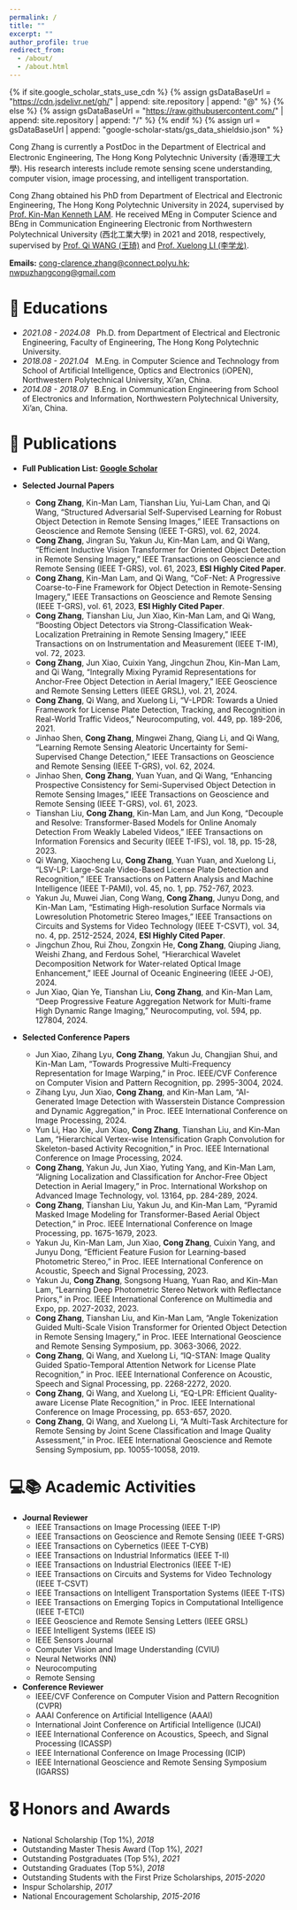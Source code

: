 ```yaml
---
permalink: /
title: ""
excerpt: ""
author_profile: true
redirect_from: 
  - /about/
  - /about.html
---
```


{% if site.google_scholar_stats_use_cdn %}
{% assign gsDataBaseUrl = "https://cdn.jsdelivr.net/gh/" | append: site.repository | append: "@" %}
{% else %}
{% assign gsDataBaseUrl = "https://raw.githubusercontent.com/" | append: site.repository | append: "/" %}
{% endif %}
{% assign url = gsDataBaseUrl | append: "google-scholar-stats/gs_data_shieldsio.json" %}

<span class='anchor' id='about-me'></span>

Cong Zhang is currently a PostDoc in the Department of Electrical and Electronic Engineering, The Hong Kong Polytechnic University (香港理工大學). His research interests include remote sensing scene understanding, computer vision, image processing, and intelligent transportation.

Cong Zhang obtained his PhD from Department of Electrical and Electronic Engineering, The Hong Kong Polytechnic University in 2024, supervised by [Prof. Kin-Man Kenneth LAM](https://scholar.google.com.hk/citations?user=6yK7bewAAAAJ). He received MEng in Computer Science and BEng in Communication Engineering Electronic from Northwestern Polytechnical University (西北工業大學) in 2021 and 2018, respectively, supervised by [Prof. Qi WANG (王琦)](https://crabwq.github.io/) and [Prof. Xuelong LI (李学龙)](https://iopen.nwpu.edu.cn/info/1015/1172.htm).

**Emails:** cong-clarence.zhang@connect.polyu.hk; nwpuzhangcong@gmail.com

<!--
# 🔥 News
- *2022.02*: &nbsp;🎉🎉 Lorem ipsum dolor sit amet, consectetur adipiscing elit. Vivamus ornare aliquet ipsum, ac tempus justo dapibus sit amet.
-->

# 📖 Educations
- *2021.08 - 2024.08* &nbsp; Ph.D. from Department of Electrical and Electronic Engineering, Faculty of Engineering, The Hong Kong Polytechnic University. 
- *2018.08 - 2021.04* &nbsp; M.Eng. in Computer Science and Technology from School of Artificial Intelligence, Optics and Electronics (iOPEN), Northwestern Polytechnical University, Xi’an, China.
- *2014.08 - 2018.07* &nbsp; B.Eng. in Communication Engineering from School of Electronics and Information, Northwestern Polytechnical University, Xi’an, China.

# 📝 Publications 
- **Full Publication List: [Google Scholar](https://scholar.google.com.hk/citations?user=hHUH1VAAAAAJ)**
- **Selected Journal Papers**
  + **Cong Zhang**, Kin-Man Lam, Tianshan Liu, Yui-Lam Chan, and Qi Wang, “Structured Adversarial Self-Supervised Learning for Robust Object Detection in Remote Sensing Images,” IEEE Transactions on Geoscience and Remote Sensing (IEEE T-GRS), vol. 62, 2024.
  + **Cong Zhang**, Jingran Su, Yakun Ju, Kin-Man Lam, and Qi Wang, “Efficient Inductive Vision Transformer for Oriented Object Detection in Remote Sensing Imagery,” IEEE Transactions on Geoscience and Remote Sensing (IEEE T-GRS), vol. 61, 2023, **ESI Highly Cited Paper**.
  + **Cong Zhang**, Kin-Man Lam, and Qi Wang, “CoF-Net: A Progressive Coarse-to-Fine Framework for Object Detection in Remote-Sensing Imagery,” IEEE Transactions on Geoscience and Remote Sensing (IEEE T-GRS), vol. 61, 2023, **ESI Highly Cited Paper**.
  + **Cong Zhang**, Tianshan Liu, Jun Xiao, Kin-Man Lam, and Qi Wang, “Boosting Object Detectors via Strong-Classification Weak-Localization Pretraining in Remote Sensing Imagery,” IEEE Transactions on on Instrumentation and Measurement (IEEE T-IM), vol. 72, 2023.
  + **Cong Zhang**, Jun Xiao, Cuixin Yang, Jingchun Zhou, Kin-Man Lam, and Qi Wang, “Integrally Mixing Pyramid Representations for Anchor-Free Object Detection in Aerial Imagery,” IEEE Geoscience and Remote Sensing Letters (IEEE GRSL), vol. 21, 2024.
  + **Cong Zhang**, Qi Wang, and Xuelong Li, “V-LPDR: Towards a Unied Framework for License Plate Detection, Tracking, and Recognition in Real-World Traffic Videos,” Neurocomputing, vol. 449, pp. 189-206, 2021.
  + Jinhao Shen, **Cong Zhang**, Mingwei Zhang, Qiang Li, and Qi Wang, “Learning Remote Sensing Aleatoric Uncertainty for Semi-Supervised Change Detection,” IEEE Transactions on Geoscience and Remote Sensing (IEEE T-GRS), vol. 62, 2024.
  + Jinhao Shen, **Cong Zhang**, Yuan Yuan, and Qi Wang, “Enhancing Prospective Consistency for Semi-Supervised Object Detection in Remote Sensing Images,” IEEE Transactions on Geoscience and Remote Sensing (IEEE T-GRS), vol. 61, 2023.
  + Tianshan Liu, **Cong Zhang**, Kin-Man Lam, and Jun Kong, “Decouple and Resolve: Transformer-Based Models for Online Anomaly Detection From Weakly Labeled Videos,” IEEE Transactions on Information Forensics and Security (IEEE T-IFS), vol. 18, pp. 15-28, 2023.
  + Qi Wang, Xiaocheng Lu, **Cong Zhang**, Yuan Yuan, and Xuelong Li, “LSV-LP: Large-Scale Video-Based License Plate Detection and Recognition,” IEEE Transactions on Pattern Analysis and Machine Intelligence (IEEE T-PAMI), vol. 45, no. 1, pp. 752-767, 2023.
  + Yakun Ju, Muwei Jian, Cong Wang, **Cong Zhang**, Junyu Dong, and Kin-Man Lam, “Estimating High-resolution Surface Normals via Lowresolution Photometric Stereo Images,” IEEE Transactions on Circuits and Systems for Video Technology (IEEE T-CSVT), vol. 34, no. 4, pp. 2512-2524, 2024, **ESI Highly Cited Paper**.
  + Jingchun Zhou, Rui Zhou, Zongxin He, **Cong Zhang**, Qiuping Jiang, Weishi Zhang, and Ferdous Sohel, “Hierarchical Wavelet Decomposition Network for Water-related Optical Image Enhancement,” IEEE Journal of Oceanic Engineering (IEEE J-OE), 2024.
  + Jun Xiao, Qian Ye, Tianshan Liu, **Cong Zhang**, and Kin-Man Lam, “Deep Progressive Feature Aggregation Network for Multi-frame High Dynamic Range Imaging,” Neurocomputing, vol. 594, pp. 127804, 2024.
    
- **Selected Conference Papers**
  + Jun Xiao, Zihang Lyu, **Cong Zhang**, Yakun Ju, Changjian Shui, and Kin-Man Lam, “Towards Progressive Multi-Frequency Representation for Image Warping,” in Proc. IEEE/CVF Conference on Computer Vision and Pattern Recognition, pp. 2995-3004, 2024.
  + Zihang Lyu, Jun Xiao, **Cong Zhang**, and Kin-Man Lam, “AI-Generated Image Detection with Wasserstein Distance Compression and Dynamic Aggregation,” in Proc. IEEE International Conference on Image Processing, 2024.
  + Yun Li, Hao Xie, Jun Xiao, **Cong Zhang**, Tianshan Liu, and Kin-Man Lam, “Hierarchical Vertex-wise Intensification Graph Convolution for Skeleton-based Activity Recognition,” in Proc. IEEE International Conference on Image Processing, 2024.
  + **Cong Zhang**, Yakun Ju, Jun Xiao, Yuting Yang, and Kin-Man Lam, “Aligning Localization and Classification for Anchor-Free Object Detection in Aerial Imagery,” in Proc. International Workshop on Advanced Image Technology, vol. 13164, pp. 284-289, 2024.
  + **Cong Zhang**, Tianshan Liu, Yakun Ju, and Kin-Man Lam, “Pyramid Masked Image Modeling for Transformer-Based Aerial Object Detection,” in Proc. IEEE International Conference on Image Processing, pp. 1675-1679, 2023.
  + Yakun Ju, Kin-Man Lam, Jun Xiao, **Cong Zhang**, Cuixin Yang, and Junyu Dong, “Efficient Feature Fusion for Learning-based Photometric Stereo,” in Proc. IEEE International Conference on Acoustic, Speech and Signal Processing, 2023.
  + Yakun Ju, **Cong Zhang**, Songsong Huang, Yuan Rao, and Kin-Man Lam, “Learning Deep Photometric Stereo Network with Reflectance Priors,” in Proc. IEEE International Conference on Multimedia and Expo, pp. 2027-2032, 2023.
  + **Cong Zhang**, Tianshan Liu, and Kin-Man Lam, “Angle Tokenization Guided Multi-Scale Vision Transformer for Oriented Object Detection in Remote Sensing Imagery,” in Proc. IEEE International Geoscience and Remote Sensing Symposium, pp. 3063-3066, 2022.
  + **Cong Zhang**, Qi Wang, and Xuelong Li, “IQ-STAN: Image Quality Guided Spatio-Temporal Attention Network for License Plate Recognition,” in Proc. IEEE International Conference on Acoustic, Speech and Signal Processing, pp. 2268-2272, 2020.
  + **Cong Zhang**, Qi Wang, and Xuelong Li, “EQ-LPR: Efficient Quality-aware License Plate Recognition,” in Proc. IEEE International Conference on Image Processing, pp. 653-657, 2020.
  + **Cong Zhang**, Qi Wang, and Xuelong Li, “A Multi-Task Architecture for Remote Sensing by Joint Scene Classification and Image Quality Assessment,” in Proc. IEEE International Geoscience and Remote Sensing Symposium, pp. 10055-10058, 2019.

<!--
# 💬 Invited Talks
- *2021.06*, Lorem ipsum dolor sit amet, consectetur adipiscing elit. Vivamus ornare aliquet ipsum, ac tempus justo dapibus sit amet. 
- *2021.03*, Lorem ipsum dolor sit amet, consectetur adipiscing elit. Vivamus ornare aliquet ipsum, ac tempus justo dapibus sit amet.  \| [\[video\]](https://github.com/)
-->

# 💻📚 Academic Activities
- **Journal Reviewer**
  + IEEE Transactions on Image Processing (IEEE T-IP)
  + IEEE Transactions on Geoscience and Remote Sensing (IEEE T-GRS)
  + IEEE Transactions on Cybernetics (IEEE T-CYB)
  + IEEE Transactions on Industrial Informatics (IEEE T-II)
  + IEEE Transactions on Industrial Electronics (IEEE T-IE)
  + IEEE Transactions on Circuits and Systems for Video Technology (IEEE T-CSVT)
  + IEEE Transactions on Intelligent Transportation Systems (IEEE T-ITS)
  + IEEE Transactions on Emerging Topics in Computational Intelligence (IEEE T-ETCI)
  + IEEE Geoscience and Remote Sensing Letters (IEEE GRSL)
  + IEEE Intelligent Systems (IEEE IS)
  + IEEE Sensors Journal
  + Computer Vision and Image Understanding (CVIU)
  + Neural Networks (NN)
  + Neurocomputing
  + Remote Sensing
- **Conference Reviewer**
  + IEEE/CVF Conference on Computer Vision and Pattern Recognition (CVPR)
  + AAAI Conference on Artificial Intelligence (AAAI)
  + International Joint Conference on Artificial Intelligence (IJCAI)
  + IEEE International Conference on Acoustics, Speech, and Signal Processing (ICASSP)
  + IEEE International Conference on Image Processing (ICIP)
  + IEEE International Geoscience and Remote Sensing Symposium (IGARSS)
    
# 🎖 Honors and Awards
- National Scholarship (Top 1%), *2018*
- Outstanding Master Thesis Award (Top 1%), *2021*
- Outstanding Postgraduates (Top 5%), *2021*
- Outstanding Graduates (Top 5%), *2018*
- Outstanding Students with the First Prize Scholarships, *2015-2020*
- Inspur Scholarship, *2017*
- National Encouragement Scholarship, *2015-2016*

